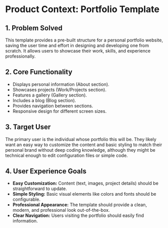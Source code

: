 # Product Context: Portfolio Template

## 1. Problem Solved

This template provides a pre-built structure for a personal portfolio website, saving the user time and effort in designing and developing one from scratch. It allows users to showcase their work, skills, and experience professionally.

## 2. Core Functionality

*   Displays personal information (About section).
*   Showcases projects (Work/Projects section).
*   Features a gallery (Gallery section).
*   Includes a blog (Blog section).
*   Provides navigation between sections.
*   Responsive design for different screen sizes.

## 3. Target User

The primary user is the individual whose portfolio this will be. They likely want an easy way to customize the content and basic styling to match their personal brand without deep coding knowledge, although they might be technical enough to edit configuration files or simple code.

## 4. User Experience Goals

*   **Easy Customization:** Content (text, images, project details) should be straightforward to update.
*   **Simple Styling:** Basic visual elements like colors and fonts should be configurable.
*   **Professional Appearance:** The template should provide a clean, modern, and professional look out-of-the-box.
*   **Clear Navigation:** Users visiting the portfolio should easily find information.
